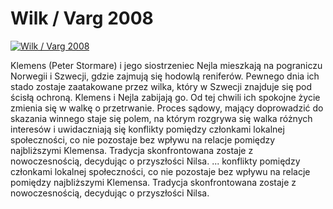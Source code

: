Wilk / Varg 2008 
=============
[![Wilk / Varg 2008 ](http://vidos.pl/images/player.gif)](http://vidos.pl/wilk-varg-2008)

 Klemens (Peter Stormare) i jego siostrzeniec Nejla mieszkają na pograniczu Norwegii i Szwecji, gdzie zajmują się hodowlą reniferów. Pewnego dnia ich stado zostaje zaatakowane przez wilka, który w Szwecji znajduje się pod ścisłą ochroną. Klemens i Nejla zabijają go. Od tej chwili ich spokojne życie zmienia się w walkę o przetrwanie. Proces sądowy, mający doprowadzić do skazania winnego staje się polem, na którym rozgrywa się walka różnych interesów i uwidaczniają się konflikty pomiędzy członkami lokalnej społeczności, co nie pozostaje bez wpływu na relacje pomiędzy najbliższymi Klemensa. Tradycja skonfrontowana zostaje z nowoczesnością, decydując o przyszłości Nilsa.  ... konflikty pomiędzy członkami lokalnej społeczności, co nie pozostaje bez wpływu na relacje pomiędzy najbliższymi Klemensa. Tradycja skonfrontowana zostaje z nowoczesnością, decydując o przyszłości Nilsa.
